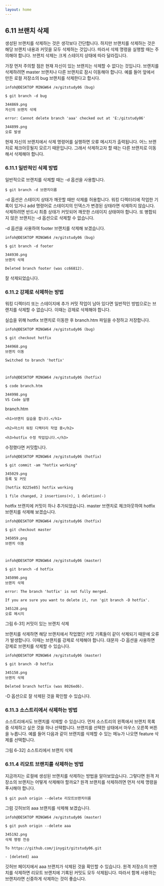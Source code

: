 ```yaml
---
layout: home
---
```

## 6.11 브랜치 삭제
생성된 브랜치를 삭제하는 것은 생각보다 간단합니다. 하지만 브랜치를 삭제하는 것은 해당 브랜치 내용과 커밋을 모두 삭제하는 것입니다. 따라서 삭제 명령을 실행할 때는 주의해야 합니다. 브랜치 삭제는 크게 스테이지 상태에 따라 달라집니다.  

가장 먼저 주의할 점은 현재 자신이 있는 브랜치는 삭제할 수 없다는 것입니다. 브랜치를 삭제하려면 master 브랜치나 다른 브랜치로 잠시 이동해야 합니다. 예를 들어 앞에서 만든 로컬 저장소의 bug 브랜치를 삭제한다고 합시다.  

```
infoh@DESKTOP MINGW64 /e/gitstudy06 (bug)

$ git branch -d bug

344869.png
자신의 브랜치 삭제

error: Cannot delete branch 'aaa' checked out at 'E:/gitstudy06'

344899.png
오류 발생
```

현재 자신의 브랜치에서 삭제 명령어를 실행하면 오류 메시지가 출력됩니다. 어느 브랜치로 체크아웃될지 모르기 때문입니다. 그래서 삭제하고자 할 때는 다른 브랜치로 이동해서 삭제해야 합니다.  

### 6.11.1 일반적인 삭제 방법
일반적으로 브랜치를 삭제할 때는 -d 옵션을 사용합니다.  

```
$ git branch -d 브랜치이름
```

-d 옵션은 스테이지 상태가 깨끗할 때만 삭제를 허용합니다. 워킹 디렉터리에 작업한 기록이 있거나 add 명령어로 스테이지의 인덱스가 변경된 상태라면 삭제하지 않습니다. 삭제하려면 반드시 최종 상태가 커밋되어 깨끗한 스테이지 상태여야 합니다. 또 병합되지 않은 브랜치는 -d 옵션으로 삭제할 수 없습니다.  

-d 옵션을 사용하여 footer 브랜치를 삭제해 보겠습니다.  

```
infoh@DESKTOP MINGW64 /e/gitstudy06 (bug)

$ git branch -d footer

344930.png
브랜치 삭제

Deleted branch footer (was cc66812).
```

잘 삭제되었습니다.  

### 6.11.2 강제로 삭제하는 방법
워킹 디렉터리 또는 스테이지에 추가 커밋 작업이 남아 있다면 일반적인 방법으로는 브랜치를 삭제할 수 없습니다. 이때는 강제로 삭제해야 합니다.  

실습을 위해 hotfix 브랜치로 이동한 후 branch.htm 파일을 수정하고 저장합니다.  

```
infoh@DESKTOP MINGW64 /e/gitstudy06 (bug)

$ git checkout hotfix

344968.png
브랜치 이동

Switched to branch 'hotfix'

 

infoh@DESKTOP MINGW64 /e/gitstudy06 (hotfix)

$ code branch.htm

344998.png
VS Code 실행
```

branch.htm
```
<h1>브랜치 실습을 합니다.</h1>

<h2>마스터 워킹 디렉터리 작업 중</h2>

<h3>hotfix 수정 작업입니다.</h3>
```
 

수정했다면 커밋합니다.  

```
infoh@DESKTOP MINGW64 /e/gitstudy06 (hotfix)

$ git commit -am "hotfix working"

345029.png
등록 및 커밋

[hotfix 0225e85] hotfix working

1 file changed, 2 insertions(+), 1 deletion(-)
```

hotfix 브랜치에 커밋이 하나 추가되었습니다. master 브랜치로 체크아웃하여 hotfix 브랜치를 삭제해 보겠습니다.  

```
infoh@DESKTOP MINGW64 /e/gitstudy06 (hotfix)

$ git checkout master

345059.png
브랜치 이동

 

infoh@DESKTOP MINGW64 /e/gitstudy06 (master)

$ git branch -d hotfix

345090.png
브랜치 삭제

error: The branch 'hotfix' is not fully merged.

If you are sure you want to delete it, run 'git branch -D hotfix'.

345128.png
오류 메시지
```

그림 6-31] 커밋이 있는 브랜치 삭제


브랜치를 삭제하면 해당 브랜치에서 작업했던 커밋 기록들이 같이 삭제되기 때문에 오류가 발생합니다. 이때는 브랜치를 강제로 삭제해야 합니다. 대문자 -D 옵션을 사용하면 강제로 브랜치를 삭제할 수 있습니다.  

```
infoh@DESKTOP MINGW64 /e/gitstudy06 (master)

$ git branch -D hotfix

345158.png
브랜치 삭제

Deleted branch hotfix (was 8026ed6).
```

-D 옵션으로 잘 삭제된 것을 확인할 수 있습니다.

### 6.11.3 소스트리에서 삭제하는 방법
소스트리에서도 브랜치를 삭제할 수 있습니다. 먼저 소스트리의 왼쪽에서 브랜치 목록 중 삭제하고 싶은 것을 하나 선택합니다. 브랜치를 선택한 상태에서 마우스 오른쪽 버튼을 누릅니다. 예를 들어 다음과 같이 브랜치를 삭제할 수 있는 메뉴가 나오면 feature 삭제를 선택합니다.  

 

그림 6-32] 소스트리에서 브랜치 삭제

 

### 6.11.4 리모트 브랜치를 삭제하는 방법
지금까지는 로컬에 생성된 브랜치를 삭제하는 방법을 알아보았습니다. 그렇다면 원격 저장소의 브랜치는 어떻게 삭제해야 할까요? 원격 브랜치를 삭제하려면 먼저 삭제 명령을 푸시해야 합니다.  

```
$ git push origin --delete 리모트브랜치이름
```
 

그럼 깃허브의 aaa 브랜치를 삭제해 보겠습니다.  

```
infoh@DESKTOP MINGW64 /e/gitstudy06 (master)

$ git push origin --delete aaa

345192.png
삭제 명령 전송

To https://github.com/jinygit/gitstudy06.git

- [deleted] aaa
```

깃허브 페이지에서 aaa 브랜치가 삭제된 것을 확인할 수 있습니다. 원격 저장소의 브랜치를 삭제하면 리모트 브랜치에 기록된 커밋도 모두 삭제됩니다. 따라서 함께 사용하는 브랜치라면 신중하게 삭제하는 것이 좋습니다.  


